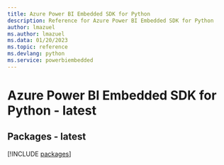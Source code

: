 ```yaml
---
title: Azure Power BI Embedded SDK for Python
description: Reference for Azure Power BI Embedded SDK for Python
author: lmazuel
ms.author: lmazuel
ms.data: 01/20/2023
ms.topic: reference
ms.devlang: python
ms.service: powerbiembedded
---
```

# Azure Power BI Embedded SDK for Python - latest
## Packages - latest
[!INCLUDE [packages](power-bi-embedded-index.md)]